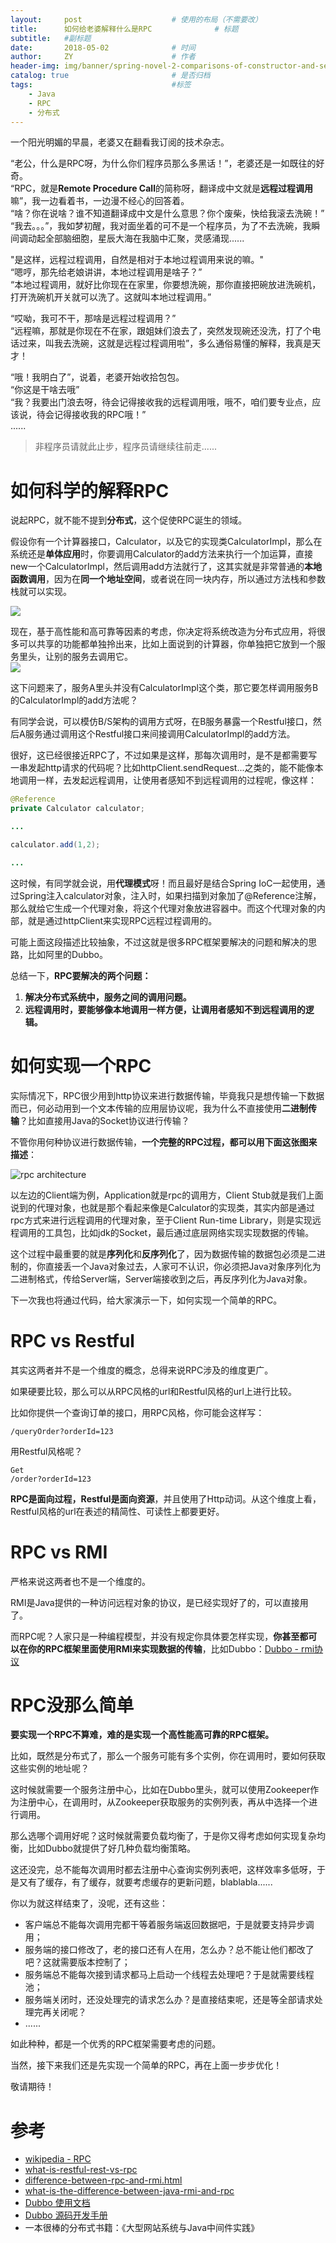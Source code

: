 ```yaml
---
layout:     post                    # 使用的布局（不需要改）
title:      如何给老婆解释什么是RPC              # 标题 
subtitle:   #副标题
date:       2018-05-02              # 时间
author:     ZY                      # 作者
header-img: img/banner/spring-novel-2-comparisons-of-constructor-and-setter-injection.png    #这篇文章标题背景图片
catalog: true                       # 是否归档
tags:                               #标签
    - Java
    - RPC
    - 分布式 
---
```

一个阳光明媚的早晨，老婆又在翻看我订阅的技术杂志。  

“老公，什么是RPC呀，为什么你们程序员那么多黑话！”，老婆还是一如既往的好奇。  
“RPC，就是**Remote Procedure Call**的简称呀，翻译成中文就是**远程过程调用**嘛”，我一边看着书，一边漫不经心的回答着。  
“啥？你在说啥？谁不知道翻译成中文是什么意思？你个废柴，快给我滚去洗碗！”  
“我去。。。”，我如梦初醒，我对面坐着的可不是一个程序员，为了不去洗碗，我瞬间调动起全部脑细胞，星辰大海在我脑中汇聚，灵感涌现......   

"是这样，远程过程调用，自然是相对于本地过程调用来说的嘛。"   
“嗯哼，那先给老娘讲讲，本地过程调用是啥子？”  
“本地过程调用，就好比你现在在家里，你要想洗碗，那你直接把碗放进洗碗机，打开洗碗机开关就可以洗了。这就叫本地过程调用。”  

“哎呦，我可不干，那啥是远程过程调用？”  
“远程嘛，那就是你现在不在家，跟姐妹们浪去了，突然发现碗还没洗，打了个电话过来，叫我去洗碗，这就是远程过程调用啦”，多么通俗易懂的解释，我真是天才！  

“哦！我明白了”，说着，老婆开始收拾包包。  
“你这是干啥去哦”  
“我？我要出门浪去呀，待会记得接收我的远程调用哦，哦不，咱们要专业点，应该说，待会记得接收我的RPC哦！”  
......  

> 非程序员请就此止步，程序员请继续往前走......  

# 如何科学的解释RPC 
说起RPC，就不能不提到**分布式**，这个促使RPC诞生的领域。  

假设你有一个计算器接口，Calculator，以及它的实现类CalculatorImpl，那么在系统还是**单体应用**时，你要调用Calculator的add方法来执行一个加运算，直接new一个CalculatorImpl，然后调用add方法就行了，这其实就是非常普通的**本地函数调用**，因为在**同一个地址空间**，或者说在同一块内存，所以通过方法栈和参数栈就可以实现。  

![](/img/post/2018-05-02-How-to-Explain-RPC-to-My-Wife/local-call.png)

现在，基于高性能和高可靠等因素的考虑，你决定将系统改造为分布式应用，将很多可以共享的功能都单独拎出来，比如上面说到的计算器，你单独把它放到一个服务里头，让别的服务去调用它。  
![](/img/post/2018-05-02-How-to-Explain-RPC-to-My-Wife/remote-call.png)

这下问题来了，服务A里头并没有CalculatorImpl这个类，那它要怎样调用服务B的CalculatorImpl的add方法呢？  

有同学会说，可以模仿B/S架构的调用方式呀，在B服务暴露一个Restful接口，然后A服务通过调用这个Restful接口来间接调用CalculatorImpl的add方法。  

很好，这已经很接近RPC了，不过如果是这样，那每次调用时，是不是都需要写一串发起http请求的代码呢？比如httpClient.sendRequest...之类的，能不能像本地调用一样，去发起远程调用，让使用者感知不到远程调用的过程呢，像这样：
```java
@Reference
private Calculator calculator;

...

calculator.add(1,2);

...

```

这时候，有同学就会说，用**代理模式**呀！而且最好是结合Spring IoC一起使用，通过Spring注入calculator对象，注入时，如果扫描到对象加了@Reference注解，那么就给它生成一个代理对象，将这个代理对象放进容器中。而这个代理对象的内部，就是通过httpClient来实现RPC远程过程调用的。  

可能上面这段描述比较抽象，不过这就是很多RPC框架要解决的问题和解决的思路，比如阿里的Dubbo。  

总结一下，**RPC要解决的两个问题：**  

1. **解决分布式系统中，服务之间的调用问题。**
2. **远程调用时，要能够像本地调用一样方便，让调用者感知不到远程调用的逻辑。**

# 如何实现一个RPC
实际情况下，RPC很少用到http协议来进行数据传输，毕竟我只是想传输一下数据而已，何必动用到一个文本传输的应用层协议呢，我为什么不直接使用**二进制传输**？比如直接用Java的Socket协议进行传输？  

不管你用何种协议进行数据传输，**一个完整的RPC过程，都可以用下面这张图来描述**：  

![rpc architecture](/img/post/2018-05-02-How-to-Explain-RPC-to-My-Wife/rpc-architecture.png)

以左边的Client端为例，Application就是rpc的调用方，Client Stub就是我们上面说到的代理对象，也就是那个看起来像是Calculator的实现类，其实内部是通过rpc方式来进行远程调用的代理对象，至于Client Run-time Library，则是实现远程调用的工具包，比如jdk的Socket，最后通过底层网络实现实现数据的传输。  

这个过程中最重要的就是**序列化**和**反序列化**了，因为数据传输的数据包必须是二进制的，你直接丢一个Java对象过去，人家可不认识，你必须把Java对象序列化为二进制格式，传给Server端，Server端接收到之后，再反序列化为Java对象。  

下一次我也将通过代码，给大家演示一下，如何实现一个简单的RPC。

# RPC vs Restful
其实这两者并不是一个维度的概念，总得来说RPC涉及的维度更广。  

如果硬要比较，那么可以从RPC风格的url和Restful风格的url上进行比较。  

比如你提供一个查询订单的接口，用RPC风格，你可能会这样写：

```
/queryOrder?orderId=123
```

用Restful风格呢？

```
Get  
/order?orderId=123
```

**RPC是面向过程，Restful是面向资源**，并且使用了Http动词。从这个维度上看，Restful风格的url在表述的精简性、可读性上都要更好。  

# RPC vs RMI
严格来说这两者也不是一个维度的。  

RMI是Java提供的一种访问远程对象的协议，是已经实现好了的，可以直接用了。  

而RPC呢？人家只是一种编程模型，并没有规定你具体要怎样实现，**你甚至都可以在你的RPC框架里面使用RMI来实现数据的传输**，比如Dubbo：[Dubbo - rmi协议](http://dubbo.apache.org/books/dubbo-user-book/references/protocol/rmi.html)  

# RPC没那么简单
**要实现一个RPC不算难，难的是实现一个高性能高可靠的RPC框架。**  

比如，既然是分布式了，那么一个服务可能有多个实例，你在调用时，要如何获取这些实例的地址呢？  

这时候就需要一个服务注册中心，比如在Dubbo里头，就可以使用Zookeeper作为注册中心，在调用时，从Zookeeper获取服务的实例列表，再从中选择一个进行调用。  

那么选哪个调用好呢？这时候就需要负载均衡了，于是你又得考虑如何实现复杂均衡，比如Dubbo就提供了好几种负载均衡策略。  

这还没完，总不能每次调用时都去注册中心查询实例列表吧，这样效率多低呀，于是又有了缓存，有了缓存，就要考虑缓存的更新问题，blablabla......  

你以为就这样结束了，没呢，还有这些：  

- 客户端总不能每次调用完都干等着服务端返回数据吧，于是就要支持异步调用；
- 服务端的接口修改了，老的接口还有人在用，怎么办？总不能让他们都改了吧？这就需要版本控制了；
- 服务端总不能每次接到请求都马上启动一个线程去处理吧？于是就需要线程池；
- 服务端关闭时，还没处理完的请求怎么办？是直接结束呢，还是等全部请求处理完再关闭呢？
- ......  

如此种种，都是一个优秀的RPC框架需要考虑的问题。  

当然，接下来我们还是先实现一个简单的RPC，再在上面一步步优化！  

敬请期待！  

# 参考

- [wikipedia - RPC](https://en.wikipedia.org/wiki/Remote_procedure_call) 
- [what-is-restful-rest-vs-rpc](https://sites.google.com/site/wagingguerillasoftware/rest-series/what-is-restful-rest-vs-rpc)
- [difference-between-rpc-and-rmi.html](https://techdifferences.com/difference-between-rpc-and-rmi.html)
- [what-is-the-difference-between-java-rmi-and-rpc](https://stackoverflow.com/questions/2728495/what-is-the-difference-between-java-rmi-and-rpc)
- [Dubbo 使用文档](http://dubbo.apache.org/books/dubbo-user-book/)
- [Dubbo 源码开发手册](http://dubbo.apache.org/books/dubbo-dev-book/)
- 一本很棒的分布式书籍：《大型网站系统与Java中间件实践》


